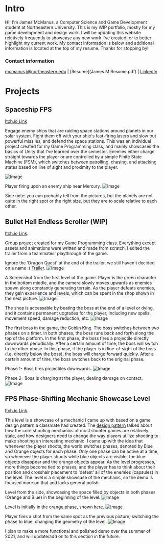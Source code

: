 # Intro
Hi! I'm James McManus, a Computer Science and Game Development student at Northeastern University. This is my WIP portfolio, mostly for my game development and design work. I will be updating this website relatively frequently to showcase any new work I've created, or to better highlight my current work. My contact information is below and additional information is located at the top of my resume. Thanks for stopping by!

### Contact information
mcmanus.j@northeastern.edu | [Resume](James M Resume.pdf) | [LinkedIn](https://www.linkedin.com/in/james-mcmanus-819a39206/)




# Projects
## Spaceship FPS
[Itch.io Link](https://mcmanusj.itch.io/mca4)

Engage enemy ships that are raiding space stations around planets in our solar system. Fight them off with your ship's fast-firing lasers and slow but powerful missiles, and defend the space stations. This was an individual project created for my Game Programming class, and mainly showcases the basics of Unity that I've learned over the semester. Enemies either charge straight towards the player or are controlled by a simple Finite State Machine (FSM), which switches between patrolling, chasing, and attacking states based on line of sight and proximity to the player. 

![Image](https://cdn.discordapp.com/attachments/475503547656568842/831848450639134770/unknown.png)

Player firing upon an enemy ship near Mercury.
![Image](https://cdn.discordapp.com/attachments/475503547656568842/832025472355139621/unknown.png)

Side note: you can probably tell from the pictures, but the planets are not quite in the right spot or the right size, but they are to scale relative to each other.


## Bullet Hell Endless Scroller (WIP)
[Itch.io Link](https://bejules.itch.io/fp3).

Group project created for my Game Programming class. Everything except assets and animations were written and made from scratch. I edited the trailer from a teammates' playthrough of the game.

Ignore the 'Dragon Quest' at the end of the trailer, we still haven't decided on a name :)
[Trailer](https://www.youtube.com/watch?v=6oil6JeNZLw).
![Image](https://cdn.discordapp.com/attachments/475503547656568842/834088040287699025/unknown.png)


A Screenshot from the first level of the game. Player is the green character in the bottom middle, and the camera slowly moves upwards as enemies spawn along constantly generating terrain. As the player defeats enemies, they gain experience and levels, which can be spent in the shop shown in the next picture.
![Image](https://cdn.discordapp.com/attachments/475503547656568842/834093820383592508/unknown.png)

The shop is accessable by beating the boss at the end of a level or dying, and it contains permanent upgrades for the player, including new spells, movement speed, damage reduction, etc.
![Image](https://cdn.discordapp.com/attachments/475503547656568842/831847536821796874/unknown.png)

The first boss in the game, the Goblin King. The boss switches between two phases on a timer. In both phases, the boss runs back and forth along the top of the platform. In the first phase, the boss fires a projectile directly downwards periodically. After a certain amount of time, the boss will switch to the other phase. In this phase, if the player is in line-of-sight of the boss (i.e. directly below the boss), the boss will charge forward quickly. After a certain amount of time, the boss switches back to the original phase.

Phase 1- Boss fires projectiles downwards.
![Image](https://cdn.discordapp.com/attachments/475503547656568842/832029413839339520/unknown.png)

Phase 2- Boss is charging at the player, dealing damage on contact.
![Image](https://cdn.discordapp.com/attachments/475503547656568842/832029485993558026/unknown.png)


## FPS Phase-Shifting Mechanic Showcase Level
[Itch.io Link](https://mcmanusj.itch.io/phasechange).

This level is a showcase of a mechanic I came up with based on a game design pattern a classmate had created. The [design pattern](https://patternlanguageforgamedesign.com/PatternLibraryApp/PatternLibrary/442) talked about how the core shooting mechanics of most shooter games are relatively stale, and how designers need to change the way players utilize shooting to make shooting an interesting mechanic. I came up with the idea that whenever the player shoots, the world switches phases, denoted by Blue and Orange objects for each phase. Only one phase can be active at a time, so whenever the player shoots while blue objects are visible, the blue objects disappear and the orange objects appear. As the level progresses, more things become tied to phases, and the player has to think about their position and crosshair placement to 'defeat' all of the enemies (capsules) in the level. The level is a simple showcase of the mechanic, so the demo is focused more on that and lacks general polish.    


Level from the side, showcasing the space filled by objects in both phases (Orange and Blue) in the beginning of the level. ![Image](https://cdn.discordapp.com/attachments/803364518818349116/815703117911031859/unknown.png)

Level is initially in the orange phase, shown here.
![Image](https://cdn.discordapp.com/attachments/803364518818349116/815702667169890314/unknown.png)

Player fires a shot from the same spot as the previous picture, switching the phase to blue, changing the geometry of the level. 
![Image](https://cdn.discordapp.com/attachments/803364518818349116/815702624858144788/unknown.png)


I plan to make a more functional and polished demo over the summer of 2021, and will update/add on to this section in the future. 
